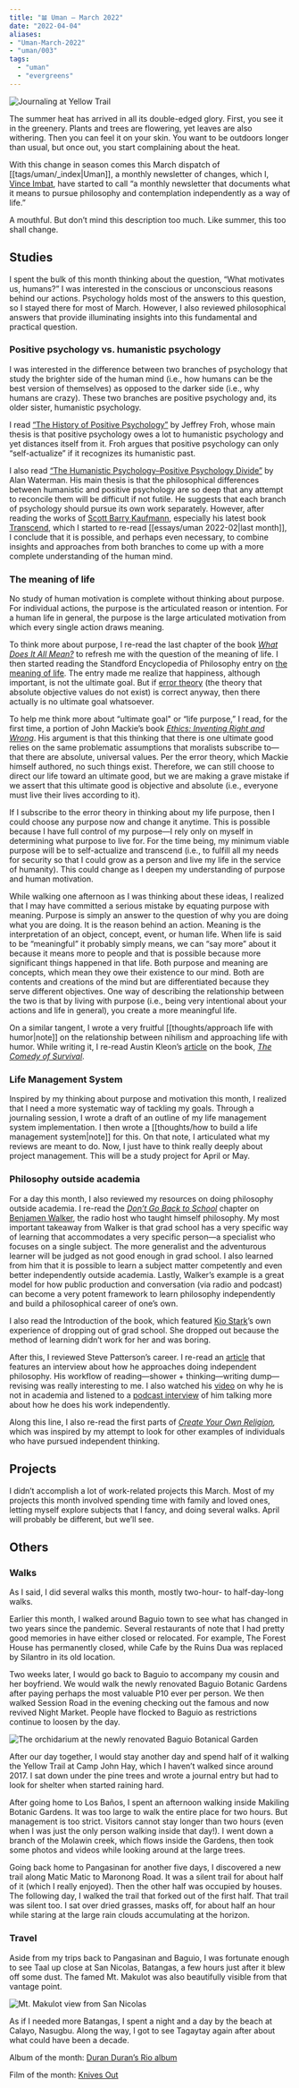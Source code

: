 ```yaml
---
title: "𝌡 Uman — March 2022"
date: "2022-04-04"
aliases:
- "Uman-March-2022"
- "uman/003"
tags:
  - "uman"
  - "evergreens"
---
```

![Journaling at Yellow Trail](essays/images/journaling-yellow-trail.jpg)

The summer heat has arrived in all its double-edged glory. First, you see it in the greenery. Plants and trees are flowering, yet leaves are also withering. Then you can feel it on your skin. You want to be outdoors longer than usual, but once out, you start complaining about the heat.

With this change in season comes this March dispatch of [[tags/uman/_index|Uman]], a monthly newsletter of changes, which I, [Vince Imbat](https://vinceimbat.com/), have started to call “a monthly newsletter that documents what it means to pursue philosophy and contemplation independently as a way of life.”

A mouthful. But don’t mind this description too much. Like summer, this too shall change.

## Studies

I spent the bulk of this month thinking about the question, “What motivates us, humans?” I was interested in the conscious or unconscious reasons behind our actions. Psychology holds most of the answers to this question, so I stayed there for most of March. However, I also reviewed philosophical answers that provide illuminating insights into this fundamental and practical question.

### Positive psychology vs. humanistic psychology

I was interested in the difference between two branches of psychology that study the brighter side of the human mind (i.e., how humans can be the best version of themselves) as opposed to the darker side (i.e., why humans are crazy). These two branches are positive psychology and, its older sister, humanistic psychology.

I read [“The History of Positive Psychology”](https://scottbarrykaufman.com/wp-content/uploads/2015/01/Froh-2004.pdf) by Jeffrey Froh, whose main thesis is that positive psychology owes a lot to humanistic psychology and yet distances itself from it. Froh argues that positive psychology can only “self-actualize” if it recognizes its humanistic past.

I also read [“The Humanistic Psychology–Positive Psychology Divide”](https://scottbarrykaufman.com/wp-content/uploads/2017/08/Humanistic-Positive-Psychology-Divide-AP.pdf) by Alan Waterman. His main thesis is that the philosophical differences between humanistic and positive psychology are so deep that any attempt to reconcile them will be difficult if not futile. He suggests that each branch of psychology should pursue its own work separately. However, after reading the works of [Scott Barry Kaufmann](https://scottbarrykaufman.com/), especially his latest book [Transcend](https://scottbarrykaufman.com/books/transcend/), which I started to re-read [[essays/uman 2022-02|last month]], I conclude that it is possible, and perhaps even necessary, to combine insights and approaches from both branches to come up with a more complete understanding of the human mind.

### The meaning of life

No study of human motivation is complete without thinking about purpose. For individual actions, the purpose is the articulated reason or intention. For a human life in general, the purpose is the large articulated motivation from which every single action draws meaning.

To think more about purpose, I re-read the last chapter of the book [*What Does It All Mean?*](https://vinceimbat.com/what-does-it-all-mean/) to refresh me with the question of the meaning of life. I then started reading the Standford Encyclopedia of Philosophy entry on [the meaning of life](https://plato.stanford.edu/entries/life-meaning/). The entry made me realize that happiness, although important, is not the ultimate goal. But if [error theory](https://plato.stanford.edu/entries/moral-anti-realism/#ErroTheo) (the theory that absolute objective values do not exist) is correct anyway, then there actually is no ultimate goal whatsoever.

To help me think more about “ultimate goal" or “life purpose,” I read, for the first time, a portion of John Mackie’s book [*Ethics: Inventing Right and Wrong*](https://www.goodreads.com/book/show/692765.Ethics). His argument is that this thinking that there is one ultimate good relies on the same problematic assumptions that moralists subscribe to—that there are absolute, universal values. Per the error theory, which Mackie himself authored, no such things exist. Therefore, we can still choose to direct our life toward an ultimate good, but we are making a grave mistake if we assert that this ultimate good is objective and absolute (i.e., everyone must live their lives according to it).

If I subscribe to the error theory in thinking about my life purpose, then I could choose any purpose now and change it anytime. This is possible because I have full control of my purpose—I rely only on myself in determining what purpose to live for. For the time being, my minimum viable purpose will be to self-actualize and transcend (i.e., to fulfill all my needs for security so that I could grow as a person and live my life in the service of humanity). This could change as I deepen my understanding of purpose and human motivation.

While walking one afternoon as I was thinking about these ideas, I realized that I may have committed a serious mistake by equating purpose with meaning. Purpose is simply an answer to the question of why you are doing what you are doing. It is the reason behind an action. Meaning is the interpretation of an object, concept, event, or human life. When life is said to be “meaningful” it probably simply means, we can “say more” about it because it means more to people and that is possible because more significant things happened in that life. Both purpose and meaning are concepts, which mean they owe their existence to our mind. Both are contents and creations of the mind but are differentiated because they serve different objectives. One way of describing the relationship between the two is that by living with purpose (i.e., being very intentional about your actions and life in general), you create a more meaningful life.

On a similar tangent, I wrote a very fruitful [[thoughts/approach life with humor|note]] on the relationship between nihilism and approaching life with humor. While writing it, I re-read Austin Kleon’s [article](https://austinkleon.com/2020/11/19/the-comedy-of-survival/) on the book, [*The Comedy of Survival*](https://www.goodreads.com/book/show/701314.The_Comedy_of_Survival).

### Life Management System

Inspired by my thinking about purpose and motivation this month, I realized that I need a more systematic way of tackling my goals. Through a journaling session, I wrote a draft of an outline of my life management system implementation. I then wrote a [[thoughts/how to build a life management system|note]] for this. On that note, I articulated what my reviews are meant to do. Now, I just have to think really deeply about project management. This will be a study project for April or May.

### Philosophy outside academia

For a day this month, I also reviewed my resources on doing philosophy outside academia. I re-read the [*Don’t Go Back to School*](https://www.goodreads.com/en/book/show/17726184) chapter on [Benjamen Walker](https://theoryofeverythingpodcast.com/), the radio host who taught himself philosophy. My most important takeaway from Walker is that grad school has a very specific way of learning that accommodates a very specific person—a specialist who focuses on a single subject. The more generalist and the adventurous learner will be judged as not good enough in grad school. I also learned from him that it is possible to learn a subject matter competently and even better independently outside academia. Lastly, Walker’s example is a great model for how public production and conversation (via radio and podcast) can become a very potent framework to learn philosophy independently and build a philosophical career of one’s own.

I also read the Introduction of the book, which featured [Kio Stark](http://www.kiostark.com/)’s own experience of dropping out of grad school. She dropped out because the method of learning didn’t work for her and was boring.

After this, I reviewed Steve Patterson’s career. I re-read an [article](https://medium.com/@zslayback/this-guy-says-you-don-t-need-a-phd-to-be-a-professional-philosopher-f03afd459ed) that features an interview about how he approaches doing independent philosophy. His workflow of reading—shower + thinking—writing dump—revising was really interesting to me. I also watched his [video](https://www.youtube.com/watch?v=uzD-tjzXagM) on why he is not in academia and listened to a [podcast interview](https://www.goingdeepwithaaron.com/podcast/77-steve-patterson-freelance-philosopher-running-from-academia) of him talking more about how he does his work independently.

Along this line, I also re-read the first parts of [*Create Your Own Religion*](https://www.goodreads.com/book/show/16278200-create-your-own-religion)*,* which was inspired by my attempt to look for other examples of individuals who have pursued independent thinking.

## Projects

I didn’t accomplish a lot of work-related projects this March. Most of my projects this month involved spending time with family and loved ones, letting myself explore subjects that I fancy, and doing several walks. April will probably be different, but we’ll see.

## Others

### Walks

As I said, I did several walks this month, mostly two-hour- to half-day-long walks.

Earlier this month, I walked around Baguio town to see what has changed in two years since the pandemic. Several restaurants of note that I had pretty good memories in have either closed or relocated. For example, The Forest House has permanently closed, while Cafe by the Ruins Dua was replaced by Silantro in its old location.

Two weeks later, I would go back to Baguio to accompany my cousin and her boyfriend. We would walk the newly renovated Baguio Botanic Gardens after paying perhaps the most valuable P10 ever per person. We then walked Session Road in the evening checking out the famous and now revived Night Market. People have flocked to Baguio as restrictions continue to loosen by the day.

![The orchidarium at the newly renovated Baguio Botanical Garden](essays/images/orchidarium-baguio-botanical-garden.jpg "The orchidarium at the newly renovated Baguio Botanical Garden")

After our day together, I would stay another day and spend half of it walking the Yellow Trail at Camp John Hay, which I haven’t walked since around 2017. I sat down under the pine trees and wrote a journal entry but had to look for shelter when started raining hard.

After going home to Los Baños, I spent an afternoon walking inside Makiling Botanic Gardens. It was too large to walk the entire place for two hours. But management is too strict. Visitors cannot stay longer than two hours (even when I was just the only person walking inside that day!). I went down a branch of the Molawin creek, which flows inside the Gardens, then took some photos and videos while looking around at the large trees.

Going back home to Pangasinan for another five days, I discovered a new trail along Matic Matic to Maronong Road. It was a silent trail for about half of it (which I really enjoyed). Then the other half was occupied by houses. The following day, I walked the trail that forked out of the first half. That trail was silent too. I sat over dried grasses, masks off, for about half an hour while staring at the large rain clouds accumulating at the horizon.

### Travel

Aside from my trips back to Pangasinan and Baguio, I was fortunate enough to see Taal up close at San Nicolas, Batangas, a few hours just after it blew off some dust. The famed Mt. Makulot was also beautifully visible from that vantage point.

![Mt. Makulot view from San Nicolas](essays/images/mt-makulot-san-nicolas.jpg "The view of Mt. Makulot from San Nicolas, Batangas")

As if I needed more Batangas, I spent a night and a day by the beach at Calayo, Nasugbu. Along the way, I got to see Tagaytay again after about what could have been a decade.

Album of the month: [Duran Duran’s Rio album](https://open.spotify.com/album/02tfQwJSOLP77oCd9U8bqm?si=EGd1aOcnTcaW_q4rl6fpQA)

Film of the month: [Knives Out](https://www.youtube.com/watch?v=xi-1NchUqMA)
